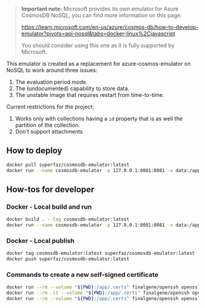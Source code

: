 > **Important note:**
> Microsoft provides its own emulator for Asure CosmosDB NoSQL, you can find more information on this page:
>
> https://learn.microsoft.com/en-us/azure/cosmos-db/how-to-develop-emulator?pivots=api-nosql&tabs=docker-linux%2Cjavascript
>
> You should consider using this one as it is fully supported by Microsoft.

This emulator is created as a replacement for azure-cosmos-emulator on NoSQL to work around three issues:

1. The evaluation period mode.
2. The (undocumented) capability to store data.
3. The unstable image that requires restart from time-to-time.

Current restrictions for the project:

1. Works only with collections having a `id` property that is as well the partition of the collection.
2. Don't support attachments

## How to deploy

```bash
docker pull superfaz/cosmosdb-emulator:latest
docker run --name cosmosdb-emulator -p 127.0.0.1:8081:8081 -v data:/app/data -d superfaz/cosmosdb-emulator:latest
```

## How-tos for developer

### Docker - Local build and run

```bash
docker build . --tag cosmosdb-emulator:latest
docker run --name cosmosdb-emulator -p 127.0.0.1:8081:8081 -v data:/app/data -d cosmosdb-emulator:latest
```

### Docker - Local publish

```bash
docker tag cosmosdb-emulator:latest superfaz/cosmosdb-emulator:latest
docker push superfaz/cosmosdb-emulator:latest
```

### Commands to create a new self-signed certificate

```bash
docker run --rm --volume "${PWD}:/app/.certs" finalgene/openssh openssl genrsa -out key.pem
docker run --rm -it --volume "${PWD}:/app/.certs" finalgene/openssh openssl req -new -key key.pem -out csr.pem
docker run --rm --volume "${PWD}:/app/.certs" finalgene/openssh openssl x509 -req -days 9999 -in csr.pem -signkey key.pem -out cert.pem
```
